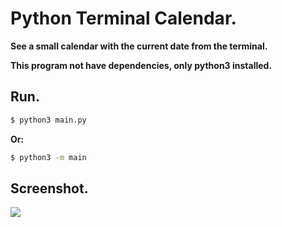 # Python Terminal Calendar.

__See a small calendar with the current date from the terminal.__

__This program not have dependencies, only python3 installed.__

## Run.
```bash
$ python3 main.py
```

__Or:__

```bash
$ python3 -m main
```

## Screenshot.
![]('./doc/screenshot.png')
